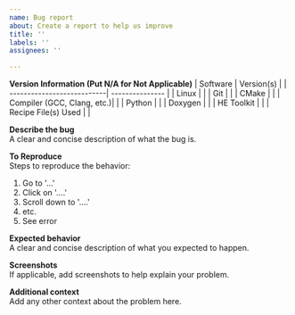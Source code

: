 ```yaml
---
name: Bug report
about: Create a report to help us improve
title: ''
labels: ''
assignees: ''

---
```


**Version Information (Put N/A for  Not Applicable)**
|          Software          |    Version(s)   |
| ---------------------------| --------------- |
| Linux                      |                 |
| Git                        |                 |
| CMake                      |                 |
| Compiler (GCC, Clang, etc.)|                 |
| Python                     |                 |
| Doxygen                    |                 |
| HE Toolkit                 |                 |
| Recipe File(s) Used        |                 |

**Describe the bug**\
A clear and concise description of what the bug is.

**To Reproduce**\
Steps to reproduce the behavior:
1. Go to '...'
2. Click on '....'
3. Scroll down to '....'
4. etc.
5. See error

**Expected behavior**\
A clear and concise description of what you expected to happen.

**Screenshots**\
If applicable, add screenshots to help explain your problem.

**Additional context**\
Add any other context about the problem here.
